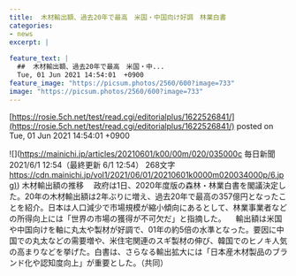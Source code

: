 ```yaml
---
title:  木材輸出額、過去20年で最高　米国・中国向け好調　林業白書  
categories:
- news
excerpt: |
  
feature_text: |
  ##  木材輸出額、過去20年で最高　米国・中...
  Tue, 01 Jun 2021 14:54:01  +0900
feature_image: "https://picsum.photos/2560/600?image=733"
image: "https://picsum.photos/2560/600?image=733"
---
```


[https://rosie.5ch.net/test/read.cgi/editorialplus/1622526841/](https://rosie.5ch.net/test/read.cgi/editorialplus/1622526841/)
posted on Tue, 01 Jun 2021 14:54:01  +0900

<!--more-->

![](https://mainichi.jp/articles/20210601/k00/00m/020/035000c 毎日新聞 2021/6/1 12:54（最終更新 6/1 12:54） 268文字 [https://cdn.mainichi.jp/vol1/2021/06/01/20210601k0000m020034000p/6.jpg)](https://cdn.mainichi.jp/vol1/2021/06/01/20210601k0000m020034000p/6.jpg)) 木材輸出額の推移 　政府は1日、2020年度版の森林・林業白書を閣議決定した。20年の木材輸出額は2年ぶりに増え、過去20年で最高の357億円となったことを紹介。日本は人口減少で市場規模が縮小傾向にあるとして、林業事業者などの所得向上には「世界の市場の獲得が不可欠だ」と指摘した。 　輸出額は米国や中国向けを軸に丸太や製材が好調で、01年の約5倍の水準となった。要因に中国での丸太などの需要増や、米住宅関連のスギ製材の伸び、韓国でのヒノキ人気の高まりなどを挙げた。白書は、さらなる輸出拡大には「日本産木材製品のブランド化や認知度向上」が重要とした。（共同）
